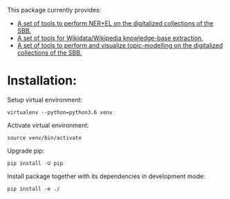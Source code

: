 This package currently provides:

* [A set of tools to perform NER+EL on the digitalized collections of the SBB.](digitized-collections.md)
* [A set of tools for Wikidata/Wikipedia knowledge-base extraction.](knowledge-base.md) 
* [A set of tools to perform and visualize topic-modelling on the digitalized collections of the SBB.](topic-modelling.md)

# Installation:

Setup virtual environment:
```
virtualenv --python=python3.6 venv
```

Activate virtual environment:
```
source venv/bin/activate
```

Upgrade pip:
```
pip install -U pip
```

Install package together with its dependencies in development mode:
```
pip install -e ./
```